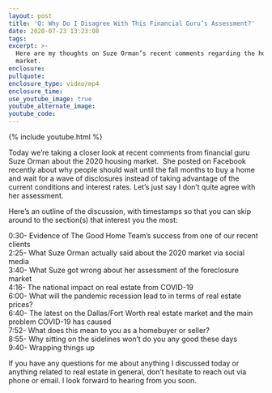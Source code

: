 ```yaml
---
layout: post
title: 'Q: Why Do I Disagree With This Financial Guru’s Assessment?'
date: 2020-07-23 13:23:08
tags:
excerpt: >-
  Here are my thoughts on Suze Orman’s recent comments regarding the housing
  market.
enclosure:
pullquote:
enclosure_type: video/mp4
enclosure_time:
use_youtube_image: true
youtube_alternate_image:
youtube_code:
---
```


{% include youtube.html %}

Today we’re taking a closer look at recent comments from financial guru Suze Orman about the 2020 housing market. &nbsp;She posted on Facebook recently about why people should wait until the fall months to buy a home and wait for a wave of disclosures instead of taking advantage of the current conditions and interest rates. Let’s just say I don’t quite agree with her assessment.&nbsp;

Here’s an outline of the discussion, with timestamps so that you can skip around to the section(s) that interest you the most:

0:30- Evidence of The Good Home Team’s success from one of our recent clients<br>2:25- What Suze Orman actually said about the 2020 market via social media<br>3:40- What Suze got wrong about her assessment of the foreclosure market<br>4:16- The national impact on real estate from COVID-19<br>6:00- What will the pandemic recession lead to in terms of real estate prices?<br>6:40- The latest on the Dallas/Fort Worth real estate market and the main problem COVID-19 has caused<br>7:52- What does this mean to you as a homebuyer or seller?<br>8:55- Why sitting on the sidelines won’t do you any good these days<br>9:40- Wrapping things up

If you have any questions for me about anything I discussed today or anything related to real estate in general, don’t hesitate to reach out via phone or email. I look forward to hearing from you soon.<br>&nbsp;

&nbsp;